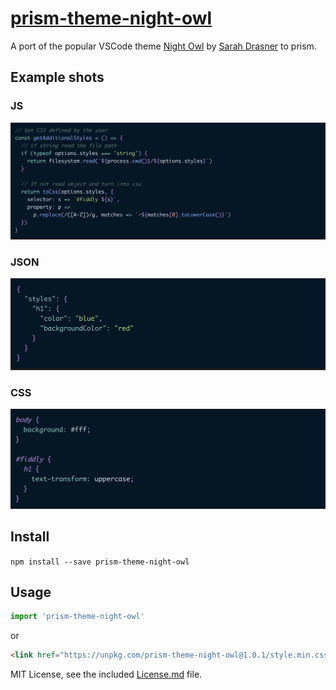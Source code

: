 # [prism-theme-night-owl](https://prism-theme-night-owl.netlify.com/)

A port of the popular VSCode theme [Night Owl](https://github.com/sdras/night-owl-vscode-theme) by [Sarah Drasner](https://github.com/sdras/) to prism.

## Example shots

### JS

![JS Example](./js.png)

### JSON

![JS Example](./json.png)

### CSS

![JS Example](./css.png)

## Install

`npm install --save prism-theme-night-owl`

## Usage

```js
import 'prism-theme-night-owl'
```

or

```html
<link href="https://unpkg.com/prism-theme-night-owl@1.0.1/style.min.css" rel="stylesheet">
```

MIT License, see the included [License.md](License.md) file.
